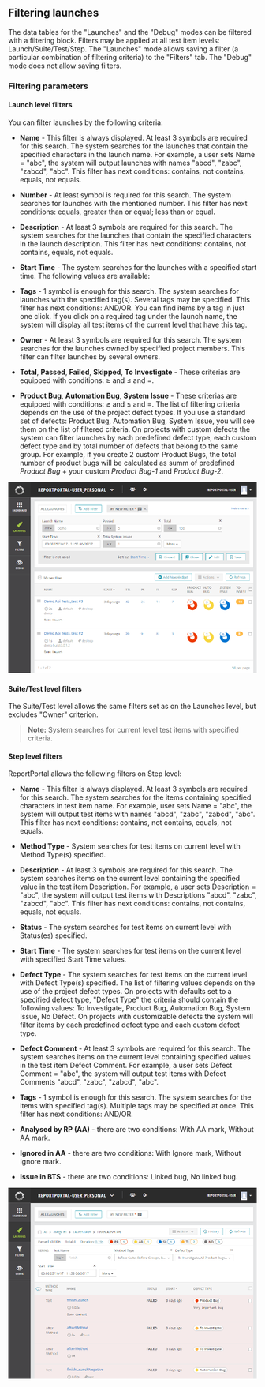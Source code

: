 ## Filtering launches

The data tables for the "Launches" and the "Debug" modes can be filtered with
a filtering block. Filters may be applied at all test item levels:
Launch/Suite/Test/Step. The "Launches" mode allows saving a filter
(a particular combination of filtering criteria) to the "Filters" tab. The
"Debug" mode does not allow saving filters.


### Filtering parameters

#### Launch level filters

You can filter launches by the following criteria:

-   **Name** - This filter is always displayed. At least 3 symbols are required for this search. 
The system searches for the launches that contain the specified characters in the launch name. For example, a user sets Name = "abc", the system will output launches with names "abcd", "zabc", "zabcd", "abc".
This filter has next conditions: contains, not contains, equals, not equals.

-   **Number** - At least symbol is required for this search. 
The system searches for launches with the mentioned number. This filter has next conditions: equals, greater than or equal; less than or equal. 

-   **Description** - At least 3 symbols are required for this search.
The system searches for the launches that contain the specified characters in
the launch description.
This filter has next conditions: contains, not contains, equals, not equals.

-   **Start Time** - The system searches for the launches with a specified start time. The following
values are available:

-   **Tags** - 1 symbol is enough for this search.
The system searches for launches with the specified tag(s). Several tags may be specified. This filter has next conditions: AND/OR. 
You can find items by a tag in just one click. If you click on a required tag under the launch name, the system will display all test items of the current level that have this tag.

-   **Owner** - At least 3 symbols are required for this search. The system searches for the launches owned by specified 
project members. This filter can filter launches by several owners.

-   **Total**, **Passed**, **Failed**, **Skipped**, **To Investigate** - These criterias are equipped with conditions: ≥ 
and ≤ and =.

-   **Product Bug**, **Automation Bug**, **System Issue** - These criterias are equipped with conditions: ≥ and ≤ and =.
The list of filtering criteria depends on the use of the project defect types. If you use a standard set of defects: Product Bug, Automation Bug, System Issue, you will see them on the list of filtered criteria. On projects with custom defects the system can filter launches by each predefined defect type, each custom defect type and by total number of defects that belong to the same group.
For example, if you create 2 custom Product Bugs, the total number of product bugs will be calculated as summ of predefined *Product Bug* + your custom *Product Bug-1* and *Product Bug-2*.

[ ![Image](Images/userGuide/filteringLaunches/launchLevelFilters.png) ](https://youtu.be/Rk5khFVwowI)

#### Suite/Test level filters

The Suite/Test level allows the same filters set as on the Launches level, but excludes "Owner" criterion.

>**Note:** System searches for current level test items with specified criteria.

#### Step level filters

ReportPortal allows the following filters on Step level:

-   **Name** - This filter is always displayed. At least 3 symbols are required for this search.
The system searches for the items containing specified characters in test item name. For example, user sets Name = "abc", the system will output test items with names "abcd", "zabc", "zabcd", "abc".
This filter has next conditions: contains, not contains, equals, not equals.

-   **Method Type** - System searches for test items on current level with Method Type(s) specified.

-   **Description** - At least 3 symbols are required for this search.
The system searches items on the current level containing the specified value in the test item Description. For example, a user sets Description = "abc", the system will output test items with
Descriptions "abcd", "zabc", "zabcd", "abc".
This filter has next conditions: contains, not contains, equals, not equals.

-   **Status** - The system searches for test items on current level with Status(es) specified.

-   **Start Time** - The system searches for test items on the current level with specified Start Time values.

-   **Defect Type** - The system searches for test items on the current level with Defect Type(s) specified.
The list of filtering values depends on the use of the project defect types.
On projects with defaults set to a specified defect type, "Defect Type" the criteria should contain the following values: To Investigate, Product Bug, Automation Bug, System Issue, No Defect.
On projects with customizable defects the system will filter items by each predefined defect type and each custom defect type.

-   **Defect Comment** - At least 3 symbols are required for this search.
The system searches items on the current level containing specified values in the test item Defect Comment.
For example, a user sets Defect Comment = "abc", the system will output test items with
Defect Comments "abcd", "zabc", "zabcd", "abc".

-   **Tags** - 1 symbol is enough for this search.
The system searches for the items with specified tag(s). Multiple tags may be
specified at once. This filter has next conditions: AND/OR.

-   **Analysed by RP (AA)** - there are two conditions: With AA mark, Without AA mark.

-   **Ignored in AA** -  there are two conditions: With Ignore mark, Without Ignore mark.

-   **Issue in BTS** - there are two conditions: Linked bug, No linked bug.

[ ![Image](Images/userGuide/filteringLaunches/stepLevelFilters.png) ](https://youtu.be/S4aViEIurn4)
